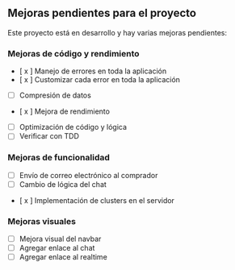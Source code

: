 ## Mejoras pendientes para el proyecto

Este proyecto está en desarrollo y hay varias mejoras pendientes:

### Mejoras de código y rendimiento

- [ x ] Manejo de errores en toda la aplicación
- [ x ] Customizar cada error en toda la aplicación
- [ ] Compresión de datos
- [ x ] Mejora de rendimiento
- [ ] Optimización de código y lógica
- [ ] Verificar con TDD

### Mejoras de funcionalidad

- [ ] Envío de correo electrónico al comprador
- [ ] Cambio de lógica del chat
- [ x ] Implementación de clusters en el servidor

### Mejoras visuales

- [ ] Mejora visual del navbar
- [ ] Agregar enlace al chat
- [ ] Agregar enlace al realtime